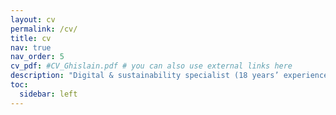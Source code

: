 ```yaml
---
layout: cv
permalink: /cv/
title: cv
nav: true
nav_order: 5
cv_pdf: #CV_Ghislain.pdf # you can also use external links here
description: "Digital & sustainability specialist (18 years’ experience) transitioning into AI Engineering. I leverage my proven track record in product development, collaborative innovation and service design alongside cutting-edge AI expertise—currently honing skills in machine learning, deep learning, large-language models (LLMs) and autonomous agents—to build forward-looking applications."
toc:
  sidebar: left
---
```

